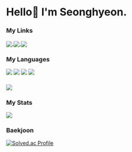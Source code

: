 
# Hello👋 I'm Seonghyeon.
### My Links
<div>
<a href="https://velog.io/@goshk95">
<img align="center" src="https://img.shields.io/badge/Velog-brightgreen" />
</a>
<a href="https://goshk95.tistory.com">
<img align="center" src="https://img.shields.io/badge/Tistory-9cf" />
</a>
<a href="mailto:goshk77@gmail.com">
<img align="center" src="https://img.shields.io/badge/Gmail-EA4335?style=flat&logo=Gmail&logoColor=white"/>
</a>
</div>

### My Languages
<div>
<img src="https://img.shields.io/badge/JavaScript-F7DF1E?style=flat-square&logo=JavaScript&logoColor=black"/>
<img src="https://img.shields.io/badge/Python-3776AB?style=flat-square&logo=Python&logoColor=white"/>
<img src="https://img.shields.io/badge/Java-007396?style=flat-square&logo=java&logoColor=white"/>
<img src="https://img.shields.io/badge/Spring-6DB33F?style=flat-square&logo=Spring&logoColor=white"/>
</div>

### 
<a href="https://github.com/Gosh95">
  <img align="center" src="https://github-readme-stats.vercel.app/api/top-langs/?username=Gosh95&show_icons=true&title_color=ffea4f&hide_border=true&layout=compact&theme=dracula" />
</a>

### My Stats
<a href="https://github.com/Gosh95">
  <img align="center" src="https://github-readme-stats.vercel.app/api?username=Gosh95&show_icons=true&theme=tokyonight" />
</a>

### Baekjoon
[![Solved.ac Profile](http://mazassumnida.wtf/api/v2/generate_badge?boj=goshk1995)](https://solved.ac/goshk1995/)

